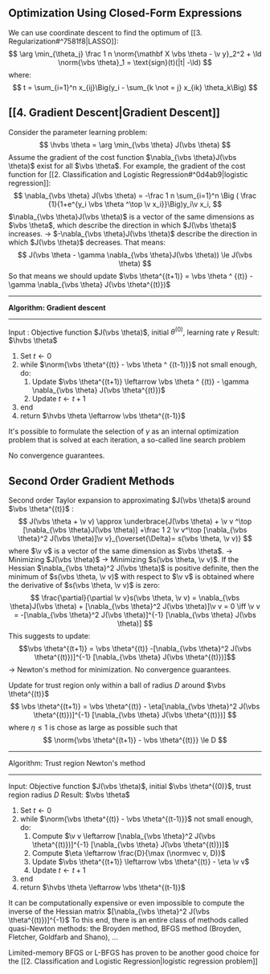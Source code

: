 ## Optimization Using Closed-Form Expressions

We can use coordinate descent to find the optimum of [[3. Regularization#^7581f8|LASSO]]:
$$
\arg \min_{\theta_j} \frac 1 n \norm{\mathbf X \vbs \theta - \v y}_2^2 + \ld \norm{\vbs \theta}_1 = \text{sign}(t)(|t| -\ld)
$$
where: 
$$
t = \sum_{i=1}^n x_{ij}\Big(y_i - \sum_{k \not = j} x_{ik} \theta_k\Big)
$$
## [[4. Gradient Descent|Gradient Descent]] 
Consider the parameter learning problem:
$$
\hvbs \theta = \arg \min_{\vbs \theta} J(\vbs \theta)
$$
Assume the gradient of the cost function $\nabla_{\vbs \theta}J(\vbs \theta)$ exist for all $\vbs \theta$. 
For example, the gradient of the cost function for [[2. Classification and Logistic Regression#^0d4ab9|logistic regression]]:
$$
\nabla_{\vbs \theta} J(\vbs \theta) = -\frac 1 n \sum_{i=1}^n \Big (
\frac {1}{1+e^{y_i \vbs \theta ^\top \v x_i}}\Big)y_i\v x_i,
$$
$\nabla_{\vbs \theta}J(\vbs \theta)$ is a vector of the same dimensions as $\vbs \theta$, which describe the direction in which $J(\vbs \theta)$ increases. -> $-\nabla_{\vbs \theta}J(\vbs \theta)$ describe the direction in which $J(\vbs \theta)$ decreases. That means:
$$
J(\vbs \theta - \gamma \nabla_{\vbs \theta}J(\vbs \theta)) \le J(\vbs \theta)
$$
So that means we should update $\vbs \theta^{(t+1)} = \vbs \theta ^ {(t)} - \gamma \nabla_{\vbs \theta} J(\vbs \theta^{(t)})$

---
**Algorithm: Gradient descent**

---
Input : Objective function $J(\vbs \theta)$, initial $\theta^{(0)}$, learning rate $\gamma$
Result: $\hvbs \theta$
1. Set $t \leftarrow 0$
2. while $\norm{\vbs \theta^{(t)} - \vbs \theta ^ {(t-1)}}$ not small enough, do:
	1. Update $\vbs \theta^{(t+1)} \leftarrow \vbs \theta ^ {(t)} - \gamma \nabla_{\vbs \theta} J(\vbs \theta^{(t)})$
	2. Update $t \leftarrow t+1$
3. end
4. return $\hvbs \theta \leftarrow \vbs \theta^{(t-1)}$


It's possible to formulate the selection of $\gamma$ as an internal optimization problem that is solved at each iteration, a so-called line search problem

No convergence guarantees. 

## Second Order Gradient Methods
Second order Taylor expansion to approximating $J(\vbs \theta)$ around $\vbs \theta^{(t)}$ :
$$
J(\vbs \theta + \v v) \approx \underbrace{J(\vbs \theta) + \v v ^\top [\nabla_{\vbs \theta}J(\vbs \theta)] +\frac 1 2 \v v^\top [\nabla_{\vbs \theta}^2 J(\vbs \theta)]\v v}_{\overset{\Delta}= s(\vbs \theta, \v v)}
$$
where $\v v$ is a vector of the same dimension as $\vbs \theta$.
-> Minimizing $J(\vbs \theta)$ -> Minimizing $s(\vbs \theta, \v v)$. 
If the Hessian $\nabla_{\vbs \theta}^2 J(\vbs \theta)$ is positive definite, then the minimum of $s(\vbs \theta, \v v)$ with respect to $\v v$ is obtained where the derivative of $s(\vbs \theta, \v v)$ is zero:
$$
\frac{\partial}{\partial \v v}s(\vbs \theta, \v v) = \nabla_{\vbs \theta}J(\vbs \theta) + [\nabla_{\vbs \theta}^2 J(\vbs \theta)]\v v = 0 \iff \v v = -[\nabla_{\vbs \theta}^2 J(\vbs \theta)]^{-1} [\nabla_{\vbs \theta} J(\vbs \theta)]
$$
This suggests to update:
$$\vbs \theta^{(t+1)} = \vbs \theta^{(t)} -[\nabla_{\vbs \theta}^2 J(\vbs \theta^{(t)})]^{-1} [\nabla_{\vbs \theta} J(\vbs \theta^{(t)})]$$
-> Newton's method for minimization. 
No convergence guarantees.

Update for trust region only within a ball of radius $D$ around $\vbs \theta^{(t)}$
$$
\vbs \theta^{(t+1)} = \vbs \theta^{(t)} - \eta[\nabla_{\vbs \theta}^2 J(\vbs \theta^{(t)})]^{-1} [\nabla_{\vbs \theta} J(\vbs \theta^{(t)})]
$$
where $\eta \le 1$ is chose as large as possible such that 
$$
\norm{\vbs \theta^{(t+1)} - \vbs \theta^{(t)}} \le D
$$

---
Algorithm: Trust region Newton's method

---

Input: Objective function $J(\vbs \theta)$, initial $\vbs \theta^{(0)}$, trust region radius $D$
Result: $\vbs \theta$
1. Set $t \leftarrow 0$
2. while $\norm{\vbs \theta^{(t)} - \vbs \theta^{(t-1)}}$ not small enough, do:
	1. Compute $\v v \leftarrow [\nabla_{\vbs \theta}^2 J(\vbs \theta^{(t)})]^{-1} [\nabla_{\vbs \theta} J(\vbs \theta^{(t)})]$
	2. Compute $\eta \leftarrow \frac{D}{\max (\normvec v, D)}$ 
	3. Update $\vbs \theta^{(t+1)} \leftarrow \vbs \theta^{(t)} - \eta \v v$
	4. Update $t \leftarrow t+1$
3. end
4. return $\hvbs \theta \leftarrow \vbs \theta^{(t-1)}$

It can be computationally expensive or even impossible to compute the inverse of the Hessian matrix $[\nabla_{\vbs \theta}^2 J(\vbs \theta^{(t)})]^{-1}$ 
To this end, there is an entire class of methods called quasi-Newton methods: the Broyden method, BFGS method (Broyden, Fletcher, Goldfarb and Shano), $\dots$

Limited-memory BFGS or L-BFGS has proven to be another good choice for the [[2. Classification and Logistic Regression|logistic regression problem]]
